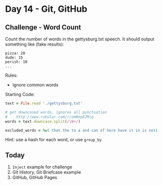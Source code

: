 # Day 14 - Git, GitHub

## Challenge - Word Count

Count the number of words in the gettysburg.txt speech. It should output
something like (fake results):

```
pizza: 20
dude: 15
perish: 10
...
```

Rules:

* Ignore common words

Starting Code:

```ruby
text = File.read './gettysburg.txt'

# get downcased words, ignores all punctuation
#    http://www.rubular.com/r/omNepEJMiq
words = text.downcase.split(/\W+/) 

excluded_words = %w( that the to a and can of here have it in is not)
```

Hint: use a hash for each word, or use `group_by`


## Today

1. `Inject` example for challenge
2. Git History, Git Briefcase example
3. GitHub, GitHub Pages
